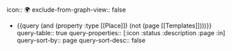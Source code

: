 icon:: 🌍️
exclude-from-graph-view:: false

- {{query (and (property :type [[Place]]) (not (page [[Templates]])))}}
  query-table:: true
  query-properties:: [:icon :status :description :page :in]
  query-sort-by:: page
  query-sort-desc:: false
